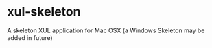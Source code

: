 xul-skeleton
============

A skeleton XUL application for Mac OSX (a Windows Skeleton may be added in future)
